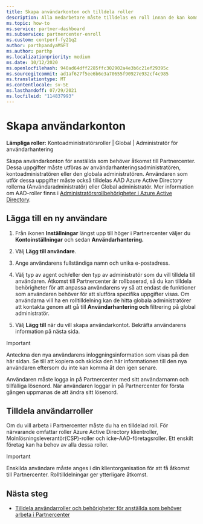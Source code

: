 ```yaml
---
title: Skapa användarkonton och tilldela roller
description: Alla medarbetare måste tilldelas en roll innan de kan komma åt Partnercenter. Lär dig hur du skapar användarkonton, tilldelar roller och anger behörigheter.
ms.topic: how-to
ms.service: partner-dashboard
ms.subservice: partnercenter-enroll
ms.custom: contperf-fy21q2
author: parthpandyaMSFT
ms.author: parthp
ms.localizationpriority: medium
ms.date: 10/12/2020
ms.openlocfilehash: 940ad64dff2285ffc302902a4e3b6c21ef29395c
ms.sourcegitcommit: ad1af627f5ee6b6e3a70655f90927e932cf4c985
ms.translationtype: MT
ms.contentlocale: sv-SE
ms.lasthandoff: 07/29/2021
ms.locfileid: "114837993"
---
```

# <a name="create-user-accounts"></a>Skapa användarkonton  

**Lämpliga roller:** Kontoadministratörsroller | Global | Administratör för användarhantering

Skapa användarkonton för anställda som behöver åtkomst till Partnercenter. Dessa uppgifter måste utföras av användarhanteringsadministratören, kontoadministratören eller den globala administratören. Användaren som utför dessa uppgifter måste också tilldelas AAD Azure Active Directory rollerna (Användaradministratör) eller Global administratör. Mer information om AAD-roller finns i [Administratörsrollbehörigheter i Azure Active Directory](/azure/active-directory/users-groups-roles/directory-assign-admin-roles).

## <a name="add-a-new-user"></a>Lägga till en ny användare

1. Från ikonen **Inställningar** längst upp till höger i Partnercenter väljer du **Kontoinställningar** och sedan **Användarhantering.**

2. Välj **Lägg till användare**.

3. Ange användarens fullständiga namn och unika e-postadress.

4. Välj typ av agent och/eller den typ av administratör som du vill tilldela till användaren. Åtkomst till Partnercenter är rollbaserad, så du kan tilldela behörigheter för att anpassa användarens vy så att endast de funktioner som användaren behöver för att slutföra specifika uppgifter visas.  Om användarna vill ha en rolltilldelning kan de hitta globala administratörer att kontakta genom att gå till **Användarhantering och** filtrering på global administratör.

5. Välj **Lägg till** när du vill skapa användarkontot. Bekräfta användarens information på nästa sida.

> [!IMPORTANT]  
> Anteckna den nya användarens inloggningsinformation som visas på den här sidan. Se till att kopiera och skicka den här informationen till den nya användaren eftersom du inte kan komma åt den igen senare. 

Användaren måste logga in på Partnercenter med sitt användarnamn och tillfälliga lösenord. När användaren loggar in på Partnercenter för första gången uppmanas de att ändra sitt lösenord.

## <a name="assign-user-roles"></a>Tilldela användarroller

Om du vill arbeta i Partnercenter måste du ha en tilldelad roll.  För närvarande omfattar roller Azure Active Directory klientroller, Molnlösningsleverantör(CSP)-roller och icke-AAD-företagsroller. Ett enskilt företag kan ha behov av alla dessa roller.

>[!Important]
>Enskilda användare måste anges i din klientorganisation för att få åtkomst till Partnercenter. Rolltilldelningar ger ytterligare åtkomst.

## <a name="next-steps"></a>Nästa steg

- [Tilldela användarroller och behörigheter för anställda som behöver arbeta i Partnercenter](permissions-overview.md)
